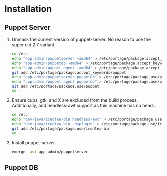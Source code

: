 # Installation

## Puppet Server

1. Unmask the current version of puppet-server. No reason to use the super old 2.7 variant.

    ```bash
    cd /etc
    echo "app-admin/puppetserver ~amd64" > /etc/portage/package.accept_keywords/puppet
    echo "app-admin/puppetdb ~amd64" > /etc/portage/package.accept_keywords/puppet
    echo "app-admin/puppet-agent ~amd64" > /etc/portage/package.accept_keywords/puppet
    git add /etc/portage/package.accept_keywords/puppet
    echo "app-admin/puppetserver puppetdb" > /etc/portage/package.use/puppet
    echo "app-admin/puppet-agent puppetdb" > /etc/portage/package.use/puppet
    git add /etc/portage/package.use/puppet
    cd -
    ```
3. Ensure cups, gtk, and X are excluded from the build process. Additionally, add headless-awt support as this machine has no head...

    ```bash
    cd /etc
    echo "dev-java/icedtea-bin headless-awt" > /etc/portage/package.use/icedtea-bin
    echo "dev-java/icedtea-bin -nsplugin" > /etc/portage/package.use/icedtea-bin
    git add /etc/portage/package.use/icedtea-bin
    cd -
    ```
2. Install puppet-server.

    ```bash
    emerge -avt app-admin/puppetserver
    ```

## Puppet DB
